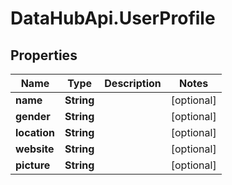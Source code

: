 # DataHubApi.UserProfile

## Properties
Name | Type | Description | Notes
------------ | ------------- | ------------- | -------------
**name** | **String** |  | [optional] 
**gender** | **String** |  | [optional] 
**location** | **String** |  | [optional] 
**website** | **String** |  | [optional] 
**picture** | **String** |  | [optional] 


